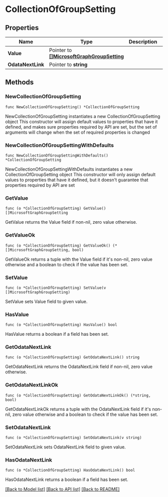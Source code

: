 # CollectionOfGroupSetting

## Properties

Name | Type | Description | Notes
------------ | ------------- | ------------- | -------------
**Value** | Pointer to [**[]MicrosoftGraphGroupSetting**](MicrosoftGraphGroupSetting.md) |  | [optional] 
**OdataNextLink** | Pointer to **string** |  | [optional] 

## Methods

### NewCollectionOfGroupSetting

`func NewCollectionOfGroupSetting() *CollectionOfGroupSetting`

NewCollectionOfGroupSetting instantiates a new CollectionOfGroupSetting object
This constructor will assign default values to properties that have it defined,
and makes sure properties required by API are set, but the set of arguments
will change when the set of required properties is changed

### NewCollectionOfGroupSettingWithDefaults

`func NewCollectionOfGroupSettingWithDefaults() *CollectionOfGroupSetting`

NewCollectionOfGroupSettingWithDefaults instantiates a new CollectionOfGroupSetting object
This constructor will only assign default values to properties that have it defined,
but it doesn't guarantee that properties required by API are set

### GetValue

`func (o *CollectionOfGroupSetting) GetValue() []MicrosoftGraphGroupSetting`

GetValue returns the Value field if non-nil, zero value otherwise.

### GetValueOk

`func (o *CollectionOfGroupSetting) GetValueOk() (*[]MicrosoftGraphGroupSetting, bool)`

GetValueOk returns a tuple with the Value field if it's non-nil, zero value otherwise
and a boolean to check if the value has been set.

### SetValue

`func (o *CollectionOfGroupSetting) SetValue(v []MicrosoftGraphGroupSetting)`

SetValue sets Value field to given value.

### HasValue

`func (o *CollectionOfGroupSetting) HasValue() bool`

HasValue returns a boolean if a field has been set.

### GetOdataNextLink

`func (o *CollectionOfGroupSetting) GetOdataNextLink() string`

GetOdataNextLink returns the OdataNextLink field if non-nil, zero value otherwise.

### GetOdataNextLinkOk

`func (o *CollectionOfGroupSetting) GetOdataNextLinkOk() (*string, bool)`

GetOdataNextLinkOk returns a tuple with the OdataNextLink field if it's non-nil, zero value otherwise
and a boolean to check if the value has been set.

### SetOdataNextLink

`func (o *CollectionOfGroupSetting) SetOdataNextLink(v string)`

SetOdataNextLink sets OdataNextLink field to given value.

### HasOdataNextLink

`func (o *CollectionOfGroupSetting) HasOdataNextLink() bool`

HasOdataNextLink returns a boolean if a field has been set.


[[Back to Model list]](../README.md#documentation-for-models) [[Back to API list]](../README.md#documentation-for-api-endpoints) [[Back to README]](../README.md)


